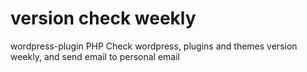 # version check weekly
wordpress-plugin PHP
Check wordpress, plugins and themes version weekly, and send email to personal email
